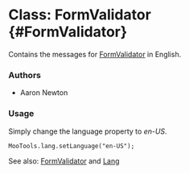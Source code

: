 Class: FormValidator {#FormValidator}
=====================================

Contains the messages for [FormValidator][] in English.

### Authors

* Aaron Newton

### Usage

Simply change the language property to *en-US*.

	MooTools.lang.setLanguage("en-US");

See also: [FormValidator][] and [Lang][]

[FormValidator]: /more/Forms/FormValidator#FormValidator
[Lang]: /more/Core/Lang